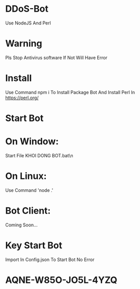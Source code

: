 # DDoS-Bot
Use NodeJS And Perl
# Warning
Pls Stop Antivirus software If Not Will Have Error
# Install 
Use Command npm i To Install Package Bot
And Install Perl In https://perl.org/
# Start Bot
# On Window:
Start File KHOI DONG BOT.bat\n
# On Linux:
Use Command 'node .'
# Bot Client: 
Coming Soon...
# Key Start Bot
Import In Config.json To Start Bot No Error
# AQNE-W85O-JO5L-4YZQ
